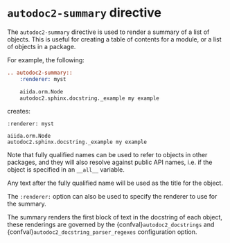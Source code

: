 # `autodoc2-summary` directive

The `autodoc2-summary` directive is used to render a summary of a list of objects.
This is useful for creating a table of contents for a module, or a list of objects in a package.

For example, the following:

````restructuredtext
.. autodoc2-summary::
    :renderer: myst

    aiida.orm.Node
    autodoc2.sphinx.docstring._example my example
````

creates:

```{autodoc2-summary}
:renderer: myst

aiida.orm.Node
autodoc2.sphinx.docstring._example my example
```

Note that fully qualified names can be used to refer to objects in other packages,
and they will also resolve against public API names, i.e. if the object is specified in an `__all__` variable.

Any text after the fully qualified name will be used as the title for the object.

The `:renderer:` option can also be used to specify the renderer to use for the summary.

The summary renders the first block of text in the docstring of each object,
these renderings are governed by the {confval}`autodoc2_docstrings` and {confval}`autodoc2_docstring_parser_regexes` configuration option.
